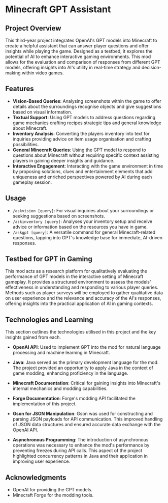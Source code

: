 # Minecraft GPT Assistant

## Project Overview
This third-year project integrates OpenAI's GPT models into Minecraft to create a helpful assistant that can answer player questions and offer insights while playing the game. Designed as a testbed, it explores the potential of AI to enhance interactive gaming environments. This mod allows for the evaluation and comparison of responses from different GPT models, offering insights into AI's utility in real-time strategy and decision-making within video games.

## Features
- **Vision-Based Queries**: Analysing screenshots within the game to offer details about the surroundings recognise objects and give suggestions based on visual information.
- **Textual Support**: Using GPT models to address questions regarding game mechanics crafting recipes strategic tips and general knowledge about Minecraft.
- **Inventory Analysis**: Converting the players inventory into text for inquiries providing advice on item usage organisation and crafting possibilities.
- **General Minecraft Queries**: Using the GPT model to respond to questions about Minecraft without requiring specific context assisting players in gaining deeper insights and guidance.
- **Interactive Engagement**: Interacting with the game environment in time by proposing solutions, clues and entertainment elements that add uniqueness and enriched perspectives powered by AI during each gameplay session.

## Usage
- `/askvision [query]`: For visual inquiries about your surroundings or seeking suggestions based on screenshots.
- `/askinventory [query]`: Analyses your inventory setup and receive advice or information based on the resources you have in game.
- `/askgpt [query]`: A versatile command for general Minecraft-related questions, tapping into GPT's knowledge base for immediate, AI-driven responses.

## Testbed for GPT in Gaming

This mod acts as a research platform for qualitatively evaluating the performance of GPT models in the interactive setting of Minecraft gameplay. It provides a structured environment to assess the models' effectiveness in understanding and responding to various player queries. Methods such as player surveys will be employed to gather qualitative data on user experience and the relevance and accuracy of the AI's responses, offering insights into the practical application of AI in gaming contexts.


## Technologies and Learning

This section outlines the technologies utilised in this project and the key insights gained from each.

- **OpenAI API**: Used to implement GPT into the mod for natural language processing and machine learning in Minecraft.

- **Java**: Java served as the primary development language for the mod. The project provided an opportunity to apply Java in the context of game modding, enhancing proficiency in the language.

- **Minecraft Documentation**: Critical for gaining insights into Minecraft's internal mechanics and modding capabilities.

- **Forge Documentation**: Forge's modding API facilitated the implementation of this project.

- **Gson for JSON Manipulation**: Gson was used for constructing and parsing JSON payloads for API communication. This improved handling of JSON data structures and ensured accurate data exchange with the OpenAI API.

- **Asynchronous Programming**: The introduction of asynchronous operations was necessary to enhance the mod's performance by preventing freezes during API calls. This aspect of the project highlighted concurrency patterns in Java and their application in improving user experience.


## Acknowledgments
- OpenAI for providing the GPT models.
- Minecraft Forge for the modding tools.
